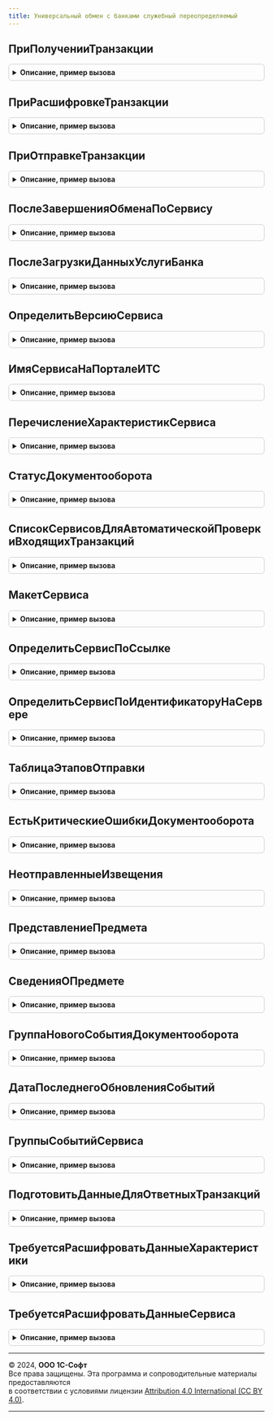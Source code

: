```yaml
---
title: Универсальный обмен с банками служебный переопределяемый
---
```



## ПриПолученииТранзакции
<details style="margin: 1em 0; padding: 0.5em; border: 1px solid #ccc; border-radius: 6px;">

<summary style="font-weight: bold; cursor: pointer;">Описание, пример вызова</summary>

```bsl

// Вызывается при получении нового транспортного контейнера, его распаковки
// и записи на основании него элемента справочника ТранзакцииОбменаСБанками,
// но до расшифровки и проверки подписи. Также вызывается в случае ошибки.
//
// Параметры:
//  Транзакция - СправочникСсылка.ТранзакцииОбменаСБанками - Элемент справочника, созданный на основании данных контейнера.
//  Результат - Структура - Содержит ключи:
//		* Выполнено - Булево - признак успешности выполения операции.
//		* ОписаниеОшибки  - Строка - Текст ошибки, если возникла, или пустая строка, если нет ошибок.
//		* ИдентификаторТранзакции  - Строка - идентификатор транзакции.
//		* Документооборот  - СправочникСсылка.ДокументооборотыОбменаСБанками - документооборот, в рамках которого была получена транзакция.
//
Процедура ПриПолученииТранзакции(Транзакция, Результат) Экспорт
```

Пример вызова
```bsl
УниверсальныйОбменСБанкамиСлужебныйПереопределяемый.ПриПолученииТранзакции(Транзакция, Результат) 
```
</details>

## ПриРасшифровкеТранзакции
<details style="margin: 1em 0; padding: 0.5em; border: 1px solid #ccc; border-radius: 6px;">

<summary style="font-weight: bold; cursor: pointer;">Описание, пример вызова</summary>

```bsl

// Вызывается после расшифровки всех файлов транспортного контейнера, если криптография происходит на сервере или в случае ошибки.
// Для поддержки случая криптографии на клиенте необходимо переопределить
// УниверсальныйОбменСБанкамиКлиентПереопределяемый.ПослеРасшифровкиТранспортногоКонтейнера().
//
// Параметры:
//  Транзакция - СправочникСсылка.ТранзакцииОбменаСБанками - Элемент справочника, созданный на основании данных контейнера.
//  Результат - Структура - Содержит ключи:
//		* Выполнено - Булево - признак успешности выполения операции.
//		* ОписаниеОшибки  - Строка - Текст ошибки, если возникла, или пустая строка, если нет ошибок.
//		* Предупреждения  - Строка - Предупреждения, возникшие при расшифровке и проверке подписи.
//		* ОтмененоПользователем  - Булево - признак отмены пользователем.
//		* ПодписьНеДействительна  - Булево - Истина, если подпись под одним из документов неверна.
//		* НеизвестныйСертификатПодписи  - Булево - Истина, если подпись выполнена неизвестным сертификатом.
//
Процедура ПриРасшифровкеТранзакции(Транзакция, Результат) Экспорт
```

Пример вызова
```bsl
УниверсальныйОбменСБанкамиСлужебныйПереопределяемый.ПриРасшифровкеТранзакции(Транзакция, Результат) 
```
</details>

## ПриОтправкеТранзакции
<details style="margin: 1em 0; padding: 0.5em; border: 1px solid #ccc; border-radius: 6px;">

<summary style="font-weight: bold; cursor: pointer;">Описание, пример вызова</summary>

```bsl

// Вызывается после отправки транзакции или при ошибке отправки.
//
// Параметры:
//  Транзакция - СправочникСсылка.ТранзакцииОбменаСБанками - Элемент справочника, созданный на основании данных контейнера.
//  Результат - Структура - Содержит ключи:
//		* Выполнено - Булево - признак успешности выполения операции.
//		* ОписаниеОшибки  - Строка - Текст ошибки, если возникла, или пустая строка, если нет ошибок.
//
Процедура ПриОтправкеТранзакции(Транзакция, Результат) Экспорт
```

Пример вызова
```bsl
УниверсальныйОбменСБанкамиСлужебныйПереопределяемый.ПриОтправкеТранзакции(Транзакция, Результат) 
```
</details>

## ПослеЗавершенияОбменаПоСервису
<details style="margin: 1em 0; padding: 0.5em; border: 1px solid #ccc; border-radius: 6px;">

<summary style="font-weight: bold; cursor: pointer;">Описание, пример вызова</summary>

```bsl

Процедура ПослеЗавершенияОбменаПоСервису(Сервис) Экспорт
```

Пример вызова
```bsl
УниверсальныйОбменСБанкамиСлужебныйПереопределяемый.ПослеЗавершенияОбменаПоСервису(Сервис) 
```
</details>

## ПослеЗагрузкиДанныхУслугиБанка
<details style="margin: 1em 0; padding: 0.5em; border: 1px solid #ccc; border-radius: 6px;">

<summary style="font-weight: bold; cursor: pointer;">Описание, пример вызова</summary>

```bsl

// Вызывается после загрузки данных услуги банка, полученных с сервера.
//
// Параметры:
//	УслугаБанка   - СправочникСсылка.УслугиБанков - ссылка на элемент справочника, данные которого были обновлены.
//
Процедура ПослеЗагрузкиДанныхУслугиБанка(УслугаБанка, ИмяСервиса) Экспорт
```

Пример вызова
```bsl
УниверсальныйОбменСБанкамиСлужебныйПереопределяемый.ПослеЗагрузкиДанныхУслугиБанка(УслугаБанка, ИмяСервиса) 
```
</details>

## ОпределитьВерсиюСервиса
<details style="margin: 1em 0; padding: 0.5em; border: 1px solid #ccc; border-radius: 6px;">

<summary style="font-weight: bold; cursor: pointer;">Описание, пример вызова</summary>

```bsl

// Определяет версию сервиса, если он имеется в конфигурации.
//
// Параметры:
//	Сервис        - Перечисление.СервисыОбменаСБанками - Ссылка на сервис.
//	ВерсияСервиса - Строка - возвращаемый параметр. Версия сервиса в формате X.Y .
//
Процедура ОпределитьВерсиюСервиса(Сервис, ВерсияСервиса) Экспорт
```

Пример вызова
```bsl
УниверсальныйОбменСБанкамиСлужебныйПереопределяемый.ОпределитьВерсиюСервиса(Сервис, ВерсияСервиса) 
```
</details>

## ИмяСервисаНаПорталеИТС
<details style="margin: 1em 0; padding: 0.5em; border: 1px solid #ccc; border-radius: 6px;">

<summary style="font-weight: bold; cursor: pointer;">Описание, пример вызова</summary>

```bsl

// Возвращает имя сервиса, которое используется при получении тикета на портале ИТС.
// Если возвращается пустая строка, то будет использовано значение по умолчанию.
// Параметры:
//   Сервис - Значение перечисления - значение, определяющее сервис для которого необходимо получить имя сервиса на портале
//   Имя - Строка - имя сервиса на портале ИТС
//
Процедура ИмяСервисаНаПорталеИТС(Сервис, Имя) Экспорт
```

Пример вызова
```bsl
УниверсальныйОбменСБанкамиСлужебныйПереопределяемый.ИмяСервисаНаПорталеИТС(Сервис, Имя) 
```
</details>

## ПеречислениеХарактеристикСервиса
<details style="margin: 1em 0; padding: 0.5em; border: 1px solid #ccc; border-radius: 6px;">

<summary style="font-weight: bold; cursor: pointer;">Описание, пример вызова</summary>

```bsl

// Возвращеает тип перечисления характеристик сервиса.
// Возвращаемые перечисления должны быть включены в состав определяемого типа ХарактеристикиСервисовУниверсальногоОбменаСБанками
//
// Параметры:
//  Сервис - Значение перечисления - значение, определяющее сервис для которого необходимо получить тип перечисления характеристик.
//
Процедура ПеречислениеХарактеристикСервиса(Сервис, Перечисление) Экспорт
```

Пример вызова
```bsl
УниверсальныйОбменСБанкамиСлужебныйПереопределяемый.ПеречислениеХарактеристикСервиса(Сервис, Перечисление) 
```
</details>

## СтатусДокументооборота
<details style="margin: 1em 0; padding: 0.5em; border: 1px solid #ccc; border-radius: 6px;">

<summary style="font-weight: bold; cursor: pointer;">Описание, пример вызова</summary>

```bsl

// Вызывается при получении и расшифровке транзакций.
//
// Параметры:
//  Документооборот - СправочникСсылка.ДокументооборотыОбменаСБанками - набор взаимодействий с банком по определенному
//                                                                      предмету обмена (например, заявке на кредит).
//
// Возвращаемое значение:
//   Структура   - см. УниверсальныйОбменСБанками.ОписаниеСтатусаДокументооборота()
//
Процедура СтатусДокументооборота(Документооборот, ОписаниеСтатуса) Экспорт
```

Пример вызова
```bsl
УниверсальныйОбменСБанкамиСлужебныйПереопределяемый.СтатусДокументооборота(Документооборот, ОписаниеСтатуса) 
```
</details>

## СписокСервисовДляАвтоматическойПроверкиВходящихТранзакций
<details style="margin: 1em 0; padding: 0.5em; border: 1px solid #ccc; border-radius: 6px;">

<summary style="font-weight: bold; cursor: pointer;">Описание, пример вызова</summary>

```bsl

// Возвращает спискок сервисов обмена с банками, для которых проверяется наличие входящих транзакций на сервере.
//
// Параметры:
//   Сервисы - Массив Из ПеречислениеСсылка.СервисыОбменаСБанками - в параметре возвращается список сервисов
//                                                             для проверки входящих транзакций в регламентном задании.
//
Процедура СписокСервисовДляАвтоматическойПроверкиВходящихТранзакций(Сервисы) Экспорт
```

Пример вызова
```bsl
УниверсальныйОбменСБанкамиСлужебныйПереопределяемый.СписокСервисовДляАвтоматическойПроверкиВходящихТранзакций(Сервисы) 
```
</details>

## МакетСервиса
<details style="margin: 1em 0; padding: 0.5em; border: 1px solid #ccc; border-radius: 6px;">

<summary style="font-weight: bold; cursor: pointer;">Описание, пример вызова</summary>

```bsl

// Возвращеает макет с перечислением характеристик сервиса.
//
// Параметры:
//  Сервис       - ПеречислениеСсылка.СервисыОбменаСБанками - значение, определяющее сервис для которого необходимо
//                                                            получить тип перечисления характеристик.
//  Макет        - ТабличныйДокумент - один из общих макетов.
//
Процедура МакетСервиса(Сервис, Макет) Экспорт
```

Пример вызова
```bsl
УниверсальныйОбменСБанкамиСлужебныйПереопределяемый.МакетСервиса(Сервис, Макет) 
```
</details>

## ОпределитьСервисПоСсылке
<details style="margin: 1em 0; padding: 0.5em; border: 1px solid #ccc; border-radius: 6px;">

<summary style="font-weight: bold; cursor: pointer;">Описание, пример вызова</summary>

```bsl

// В параметре Сервис возвращает строковый идентификатор сервиса на основании анализа параметра СсылкаНаСервис.
// Параметры:
//   Сервис      - Перечисление.СервисыОбменаСБанками - значение перечисления СервисыОбменаСБанками.
//   ИмяСервиса  - Строка - в этот параметр возвращается строковый идентификатор сервиса после анализа параметра Сервис.
//
Процедура ОпределитьСервисПоСсылке(Сервис, ИмяСервиса) Экспорт
```

Пример вызова
```bsl
УниверсальныйОбменСБанкамиСлужебныйПереопределяемый.ОпределитьСервисПоСсылке(Сервис, ИмяСервиса) 
```
</details>

## ОпределитьСервисПоИдентификаторуНаСервере
<details style="margin: 1em 0; padding: 0.5em; border: 1px solid #ccc; border-radius: 6px;">

<summary style="font-weight: bold; cursor: pointer;">Описание, пример вызова</summary>

```bsl

// В параметре Сервис возвращает значение перечисления СервисыОбменаСБанками на основании анализа параметра ИмяСервиса.
//
// Параметры:
//   ИмяСервиса  - Строка - строковый идентификатор сервиса.
//   Сервис      - Перечисление.СервисыОбменаСБанками - возвращаемое значение перечисления.
//
Процедура ОпределитьСервисПоИдентификаторуНаСервере(ИмяСервиса, Сервис) Экспорт
```

Пример вызова
```bsl
УниверсальныйОбменСБанкамиСлужебныйПереопределяемый.ОпределитьСервисПоИдентификаторуНаСервере(ИмяСервиса, Сервис) 
```
</details>

## ТаблицаЭтаповОтправки
<details style="margin: 1em 0; padding: 0.5em; border: 1px solid #ccc; border-radius: 6px;">

<summary style="font-weight: bold; cursor: pointer;">Описание, пример вызова</summary>

```bsl

// Заполняет переданную таблицу этапов отправки.
//
// Параметры:
//	Документооборот - СправочникСсылка.ДокументооборотыОбменаСБанками - Документооборот обмена с банками.
//	ДополнительныеПараметры - Структура - Дополнительные параметры для формы состояния обмена.
//	ТаблицаЭтаповОтправки - ТаблицаЗначений - см. УниверсальныйОбменСБанками.ЗаготовкаТаблицыЭтаповОтправки().
//
Процедура ТаблицаЭтаповОтправки(Документооборот, ДополнительныеПараметры, ТаблицаЭтаповОтправки) Экспорт
```

Пример вызова
```bsl
УниверсальныйОбменСБанкамиСлужебныйПереопределяемый.ТаблицаЭтаповОтправки(Документооборот, ДополнительныеПараметры, ТаблицаЭтаповОтправки) 
```
</details>

## ЕстьКритическиеОшибкиДокументооборота
<details style="margin: 1em 0; padding: 0.5em; border: 1px solid #ccc; border-radius: 6px;">

<summary style="font-weight: bold; cursor: pointer;">Описание, пример вызова</summary>

```bsl

Процедура ЕстьКритическиеОшибкиДокументооборота(Сервис, Документооборот, ДополнительныеПараметры, Результат) Экспорт
```

Пример вызова
```bsl
УниверсальныйОбменСБанкамиСлужебныйПереопределяемый.ЕстьКритическиеОшибкиДокументооборота(Сервис, Документооборот, ДополнительныеПараметры, Результат) 
```
</details>

## НеотправленныеИзвещения
<details style="margin: 1em 0; padding: 0.5em; border: 1px solid #ccc; border-radius: 6px;">

<summary style="font-weight: bold; cursor: pointer;">Описание, пример вызова</summary>

```bsl

// Заполняет данные неотправленных извещений.
//
// Параметры:
// 	Сервис - ПеречислениеСсылка.СервисыОбменаСБанками - Сервис обмена.
//	Отбор - Структура - Отбор для УниверсальныйОбменСБанками.ТранзакцииПоТипу().
//	ДанныеИзвещений - Структура - см. УниверсальныйОбменСБанками.НеотправленныеИзвещения()
//
Процедура НеотправленныеИзвещения(Сервис, Отбор, ДанныеИзвещений) Экспорт
```

Пример вызова
```bsl
УниверсальныйОбменСБанкамиСлужебныйПереопределяемый.НеотправленныеИзвещения(Сервис, Отбор, ДанныеИзвещений) 
```
</details>

## ПредставлениеПредмета
<details style="margin: 1em 0; padding: 0.5em; border: 1px solid #ccc; border-radius: 6px;">

<summary style="font-weight: bold; cursor: pointer;">Описание, пример вызова</summary>

```bsl

Процедура ПредставлениеПредмета(Сервис, Предмет, БезИмениБанка, Представление) Экспорт
```

Пример вызова
```bsl
УниверсальныйОбменСБанкамиСлужебныйПереопределяемый.ПредставлениеПредмета(Сервис, Предмет, БезИмениБанка, Представление) 
```
</details>

## СведенияОПредмете
<details style="margin: 1em 0; padding: 0.5em; border: 1px solid #ccc; border-radius: 6px;">

<summary style="font-weight: bold; cursor: pointer;">Описание, пример вызова</summary>

```bsl

Процедура СведенияОПредмете(Сервис, Предмет, Сведения, СписокРеквизитов = Неопределено) Экспорт
```

Пример вызова
```bsl
УниверсальныйОбменСБанкамиСлужебныйПереопределяемый.СведенияОПредмете(Сервис, Предмет, Сведения, СписокРеквизитов);
```
</details>

## ГруппаНовогоСобытияДокументооборота
<details style="margin: 1em 0; padding: 0.5em; border: 1px solid #ccc; border-radius: 6px;">

<summary style="font-weight: bold; cursor: pointer;">Описание, пример вызова</summary>

```bsl

Процедура ГруппаНовогоСобытияДокументооборота(Сервис, ПараметрыСобытия, Группа) Экспорт
```

Пример вызова
```bsl
УниверсальныйОбменСБанкамиСлужебныйПереопределяемый.ГруппаНовогоСобытияДокументооборота(Сервис, ПараметрыСобытия, Группа) 
```
</details>

## ДатаПоследнегоОбновленияСобытий
<details style="margin: 1em 0; padding: 0.5em; border: 1px solid #ccc; border-radius: 6px;">

<summary style="font-weight: bold; cursor: pointer;">Описание, пример вызова</summary>

```bsl

Процедура ДатаПоследнегоОбновленияСобытий(Сервис, Дата) Экспорт
```

Пример вызова
```bsl
УниверсальныйОбменСБанкамиСлужебныйПереопределяемый.ДатаПоследнегоОбновленияСобытий(Сервис, Дата) 
```
</details>

## ГруппыСобытийСервиса
<details style="margin: 1em 0; padding: 0.5em; border: 1px solid #ccc; border-radius: 6px;">

<summary style="font-weight: bold; cursor: pointer;">Описание, пример вызова</summary>

```bsl

Процедура ГруппыСобытийСервиса(Сервис, ДанныеГрупп) Экспорт
```

Пример вызова
```bsl
УниверсальныйОбменСБанкамиСлужебныйПереопределяемый.ГруппыСобытийСервиса(Сервис, ДанныеГрупп) 
```
</details>

## ПодготовитьДанныеДляОтветныхТранзакций
<details style="margin: 1em 0; padding: 0.5em; border: 1px solid #ccc; border-radius: 6px;">

<summary style="font-weight: bold; cursor: pointer;">Описание, пример вызова</summary>

```bsl

Процедура ПодготовитьДанныеДляОтветныхТранзакций(Сервис, ВходящиеТранзакции, Результат) Экспорт
```

Пример вызова
```bsl
УниверсальныйОбменСБанкамиСлужебныйПереопределяемый.ПодготовитьДанныеДляОтветныхТранзакций(Сервис, ВходящиеТранзакции, Результат) 
```
</details>

## ТребуетсяРасшифроватьДанныеХарактеристики
<details style="margin: 1em 0; padding: 0.5em; border: 1px solid #ccc; border-radius: 6px;">

<summary style="font-weight: bold; cursor: pointer;">Описание, пример вызова</summary>

```bsl

Процедура ТребуетсяРасшифроватьДанныеХарактеристики(Сервис, Характеристика, Результат) Экспорт
```

Пример вызова
```bsl
УниверсальныйОбменСБанкамиСлужебныйПереопределяемый.ТребуетсяРасшифроватьДанныеХарактеристики(Сервис, Характеристика, Результат) 
```
</details>

## ТребуетсяРасшифроватьДанныеСервиса
<details style="margin: 1em 0; padding: 0.5em; border: 1px solid #ccc; border-radius: 6px;">

<summary style="font-weight: bold; cursor: pointer;">Описание, пример вызова</summary>

```bsl

Процедура ТребуетсяРасшифроватьДанныеСервиса(Сервис, Результат) Экспорт
```

Пример вызова
```bsl
УниверсальныйОбменСБанкамиСлужебныйПереопределяемый.ТребуетсяРасшифроватьДанныеСервиса(Сервис, Результат) 
```
</details>

---

© 2024, **ООО 1С-Софт**  
Все права защищены. Эта программа и сопроводительные материалы предоставляются  
в соответствии с условиями лицензии [Attribution 4.0 International (CC BY 4.0)](https://creativecommons.org/licenses/by/4.0/legalcode).

---
